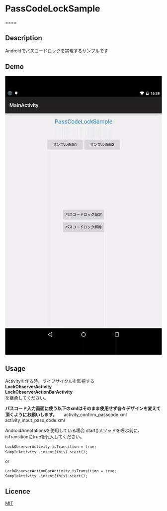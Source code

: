 # PassCodeLockSample
====
## Description
Androidでパスコードロックを実現するサンプルです

## Demo

![](/passcodelock.gif)

## Usage

Activityを作る時、ライフサイクルを監視する  
**LockObserverActivity**  
**LockObserverActionBarActivity**  
を継承してください。  

**パスコード入力画面に使う以下のxmlはそのまま使用せず各々デザインを変えて頂くようにお願いします。**  　
activity_confirm_passcode.xml  
activity_input_pass_code.xml  

AndroidAnnotationsを使用している場合
start()メソッドを呼ぶ前に、isTransitionにtrueを代入してください。

	LockObserverActivity.isTransition = true;
	SampleActivity_.intent(this).start();　　

  or
  
	LockObserverActionBarActivity.isTransition = true;  
	SampleActivity_.intent(this).start();  

## Licence

[MIT](https://github.com/tcnksm/tool/blob/master/LICENCE)